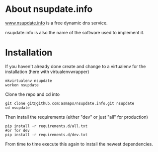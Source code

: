 About nsupdate.info
===================

www.nsupdate.info is a free dynamic dns service.

nsupdate.info is also the name of the software used to implement it.


Installation
============

If you haven't already done create and change to a virtualenv for the
installation (here with virtualenvwrapper)
```
mkvirtualenv nsupdate
workon nsupdate
```

Clone the repo and cd into
```
git clone git@github.com:asmaps/nsupdate.info.git nsupdate
cd nsupdate
```

Then install the requirements (either "dev" or just "all" for production)
```
pip install -r requirements.d/all.txt
#or for dev
pip install -r requirements.d/dev.txt
```

From time to time execute this again to install the newest dependencies.

